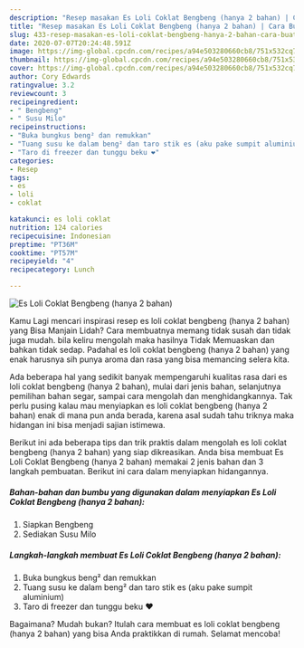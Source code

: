 ```yaml
---
description: "Resep masakan Es Loli Coklat Bengbeng (hanya 2 bahan) | Cara Buat Es Loli Coklat Bengbeng (hanya 2 bahan) Yang Enak Dan Mudah"
title: "Resep masakan Es Loli Coklat Bengbeng (hanya 2 bahan) | Cara Buat Es Loli Coklat Bengbeng (hanya 2 bahan) Yang Enak Dan Mudah"
slug: 433-resep-masakan-es-loli-coklat-bengbeng-hanya-2-bahan-cara-buat-es-loli-coklat-bengbeng-hanya-2-bahan-yang-enak-dan-mudah
date: 2020-07-07T20:24:48.591Z
image: https://img-global.cpcdn.com/recipes/a94e503280660cb8/751x532cq70/es-loli-coklat-bengbeng-hanya-2-bahan-foto-resep-utama.jpg
thumbnail: https://img-global.cpcdn.com/recipes/a94e503280660cb8/751x532cq70/es-loli-coklat-bengbeng-hanya-2-bahan-foto-resep-utama.jpg
cover: https://img-global.cpcdn.com/recipes/a94e503280660cb8/751x532cq70/es-loli-coklat-bengbeng-hanya-2-bahan-foto-resep-utama.jpg
author: Cory Edwards
ratingvalue: 3.2
reviewcount: 3
recipeingredient:
- " Bengbeng"
- " Susu Milo"
recipeinstructions:
- "Buka bungkus beng² dan remukkan"
- "Tuang susu ke dalam beng² dan taro stik es (aku pake sumpit aluminium)"
- "Taro di freezer dan tunggu beku ❤"
categories:
- Resep
tags:
- es
- loli
- coklat

katakunci: es loli coklat 
nutrition: 124 calories
recipecuisine: Indonesian
preptime: "PT36M"
cooktime: "PT57M"
recipeyield: "4"
recipecategory: Lunch

---
```



![Es Loli Coklat Bengbeng (hanya 2 bahan)](https://img-global.cpcdn.com/recipes/a94e503280660cb8/751x532cq70/es-loli-coklat-bengbeng-hanya-2-bahan-foto-resep-utama.jpg)

Kamu Lagi mencari inspirasi resep es loli coklat bengbeng (hanya 2 bahan) yang Bisa Manjain Lidah? Cara membuatnya memang tidak susah dan tidak juga mudah. bila keliru mengolah maka hasilnya Tidak Memuaskan dan bahkan tidak sedap. Padahal es loli coklat bengbeng (hanya 2 bahan) yang enak harusnya sih punya aroma dan rasa yang bisa memancing selera kita.

Ada beberapa hal yang sedikit banyak mempengaruhi kualitas rasa dari es loli coklat bengbeng (hanya 2 bahan), mulai dari jenis bahan, selanjutnya pemilihan bahan segar, sampai cara mengolah dan menghidangkannya. Tak perlu pusing kalau mau menyiapkan es loli coklat bengbeng (hanya 2 bahan) enak di mana pun anda berada, karena asal sudah tahu triknya maka hidangan ini bisa menjadi sajian istimewa.




Berikut ini ada beberapa tips dan trik praktis dalam mengolah es loli coklat bengbeng (hanya 2 bahan) yang siap dikreasikan. Anda bisa membuat Es Loli Coklat Bengbeng (hanya 2 bahan) memakai 2 jenis bahan dan 3 langkah pembuatan. Berikut ini cara dalam menyiapkan hidangannya.

<!--inarticleads1-->

##### Bahan-bahan dan bumbu yang digunakan dalam menyiapkan Es Loli Coklat Bengbeng (hanya 2 bahan):

1. Siapkan  Bengbeng
1. Sediakan  Susu Milo




<!--inarticleads2-->

##### Langkah-langkah membuat Es Loli Coklat Bengbeng (hanya 2 bahan):

1. Buka bungkus beng² dan remukkan
1. Tuang susu ke dalam beng² dan taro stik es (aku pake sumpit aluminium)
1. Taro di freezer dan tunggu beku ❤




Bagaimana? Mudah bukan? Itulah cara membuat es loli coklat bengbeng (hanya 2 bahan) yang bisa Anda praktikkan di rumah. Selamat mencoba!
